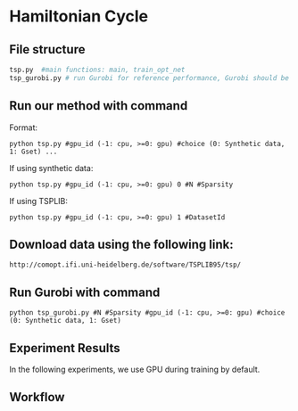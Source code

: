 # Hamiltonian Cycle
## File structure
```python
tsp.py  #main functions: main, train_opt_net
tsp_gurobi.py # run Gurobi for reference performance, Gurobi should be installed and its license is required
```
## Run our method with command 

Format:
```
python tsp.py #gpu_id (-1: cpu, >=0: gpu) #choice (0: Synthetic data, 1: Gset) ...
```

If using synthetic data:
```
python tsp.py #gpu_id (-1: cpu, >=0: gpu) 0 #N #Sparsity 
```

If using TSPLIB:
```
python tsp.py #gpu_id (-1: cpu, >=0: gpu) 1 #DatasetId
```
## Download data using the following link:

```
http://comopt.ifi.uni-heidelberg.de/software/TSPLIB95/tsp/
```


## Run Gurobi with command 

```
python tsp_gurobi.py #N #Sparsity #gpu_id (-1: cpu, >=0: gpu) #choice (0: Synthetic data, 1: Gset)
```


## Experiment Results

In the following experiments, we use GPU during training by default. 




## Workflow
 
